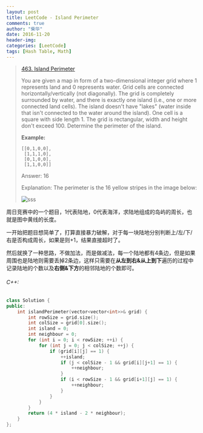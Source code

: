 ```yaml
---
layout: post
title: LeetCode - Island Perimeter
comments: true
author: "柴华"
date: 2016-11-20
header-img: 
categories: [LeetCode]
tags: [Hash Table, Math]
---
```


> [463. Island Perimeter](https://leetcode.com/problems/island-perimeter/)
>
> You are given a map in form of a two-dimensional integer grid where 1 represents land and 0 represents water. Grid cells are connected horizontally/vertically (not diagonally). The grid is completely surrounded by water, and there is exactly one island (i.e., one or more connected land cells). The island doesn't have "lakes" (water inside that isn't connected to the water around the island). One cell is a square with side length 1. The grid is rectangular, width and height don't exceed 100. Determine the perimeter of the island.
>
> **Example:**
>
>     [[0,1,0,0],
>      [1,1,1,0],
>      [0,1,0,0],
>      [1,1,0,0]]
>
> Answer: 16
>
> Explanation: The perimeter is the 16 yellow stripes in the image below:
>
> ![sss](/img/posts/20161120_LeetCode_Island_Perimeter_0.png)

周日竞赛中的一个题目，1代表陆地，0代表海洋，求陆地组成的岛屿的周长，也就是图中黄线的长度。

一开始把题目想简单了，打算直接暴力破解，对于每一块陆地分别判断上/左/下/右是否构成周长，如果是则+1，结果直接超时了。

然后就换了一种思路，不做加法，而是做减法，每一个陆地都有4条边，但是如果周围也是陆地则需要丢掉2条边，这样只需要在**从左到右&从上到下**遍历的过程中记录陆地的个数以及**右侧&下方**的相邻陆地的个数即可。
<!--more-->

###### C++:
``` c++
class Solution {
public:
    int islandPerimeter(vector<vector<int>>& grid) {
        int rowSize = grid.size();
        int colSize = grid[0].size();
        int island = 0;
        int neighbour = 0;
        for (int i = 0; i < rowSize; ++i) {
            for (int j = 0; j < colSize; ++j) {
                if (grid[i][j] == 1) {
                    ++island;
                    if (j < colSize - 1 && grid[i][j+1] == 1) {
                        ++neighbour;
                    }
                    if (i < rowSize - 1 && grid[i+1][j] == 1) {
                        ++neighbour;
                    }
                }
            }
        }
        return (4 * island - 2 * neighbour);
    }
};
```